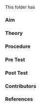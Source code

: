 This folder has
### Aim
### Theory
### Procedure
### Pre Test
### Post Test
### Contributors
### References